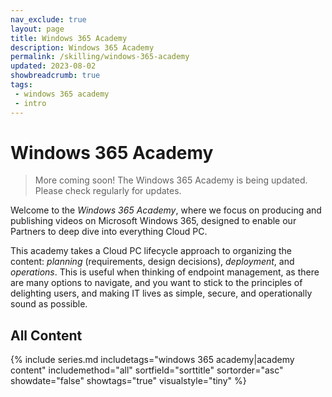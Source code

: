 ```yaml
---
nav_exclude: true
layout: page
title: Windows 365 Academy
description: Windows 365 Academy
permalink: /skilling/windows-365-academy
updated: 2023-08-02
showbreadcrumb: true
tags: 
 - windows 365 academy
 - intro
---
```


# Windows 365 Academy

> More coming soon! The Windows 365 Academy is being updated. Please check regularly for updates.

Welcome to the _Windows 365 Academy_, where we focus on producing and publishing videos on Microsoft Windows 365, designed to enable our Partners to deep dive into everything Cloud PC. 

This academy takes a Cloud PC lifecycle approach to organizing the content: _planning_ (requirements, design decisions), _deployment_, and _operations_. This is useful when thinking of endpoint management, as there are many options to navigate, and you want to stick to the principles of delighting users, and making IT lives as simple, secure, and operationally sound as possible.

## All Content

{% include series.md 
    includetags="windows 365 academy|academy content" 
    includemethod="all" 
    sortfield="sorttitle" sortorder="asc" showdate="false" showtags="true" 
    visualstyle="tiny"
%}




